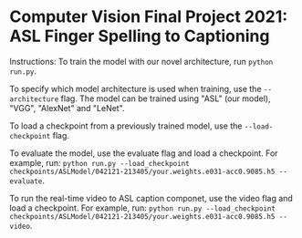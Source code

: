 # Computer Vision Final Project 2021: ASL Finger Spelling to Captioning

Instructions:
To train the model with our novel architecture, run `python run.py`. 

To specify which model architecture is used when training, use the `--architecture` flag. The model can be trained using "ASL" (our model), "VGG", "AlexNet" and "LeNet". 

To load a checkpoint from a previously trained model, use the `--load-checkpoint` flag. 

To evaluate the model, use the evaluate flag and load a checkpoint. For example, run: `python run.py --load_checkpoint checkpoints/ASLModel/042121-213405/your.weights.e031-acc0.9085.h5 --evaluate`.

To run the real-time video to ASL caption componet, use the video flag and load a checkpoint. For example, run: `python run.py --load_checkpoint checkpoints/ASLModel/042121-213405/your.weights.e031-acc0.9085.h5 --video`. 

